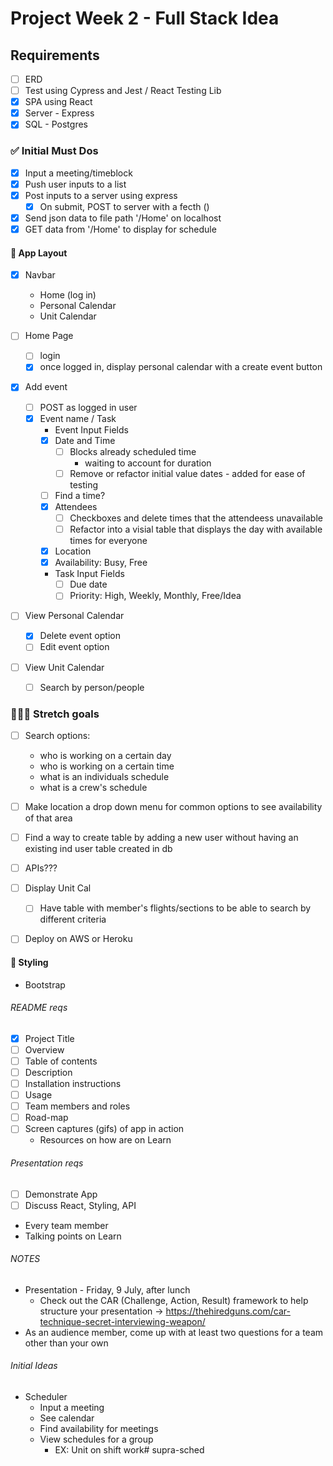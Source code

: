 # Project Week 2 - Full Stack Idea

## Requirements
  - [ ] ERD
  - [ ] Test using Cypress and Jest / React Testing Lib
  - [X] SPA using React
  - [X] Server - Express
  - [X] SQL - Postgres

### ✅ Initial Must Dos
- [X] Input a meeting/timeblock
- [X] Push user inputs to a list
- [X] Post inputs to a server using express
  - [X] On submit, POST to server with a fecth ()
- [X] Send json data to file path '/Home' on localhost
- [X] GET data from '/Home' to display for schedule

#### 📱 App Layout
- [X] Navbar
  - Home (log in)
  - Personal Calendar
  - Unit Calendar

- [ ] Home Page
  - [ ] login
  - [X] once logged in, display personal calendar with a create event
  button

- [X] Add event
  - [ ] POST as logged in user
  - [X] Event name / Task
    -  Event Input Fields
      - [X] Date and Time
        - [ ] Blocks already scheduled time
          - waiting to account for duration
        - [ ] Remove or refactor initial value dates - added for ease of testing
      - [ ] Find a time?
      - [X] Attendees
        - [ ] Checkboxes and delete times that the attendeess unavailable
        - [ ] Refactor into a visial table that displays the day with available times for everyone
      - [X] Location
      - [X] Availability: Busy, Free
    - Task Input Fields
      - [ ] Due date
      - [ ] Priority: High, Weekly, Monthly, Free/Idea

- [ ] View Personal Calendar
  - [X] Delete event option
  - [ ] Edit event option

- [ ] View Unit Calendar
  - [ ] Search by person/people

### 🏋🏼‍♀️ Stretch goals
  - [ ] Search options:
    - who is working on a certain day
    - who is working on a certain time
    - what is an individuals schedule
    - what is a crew's schedule

  - [ ] Make location a drop down menu for common options to see availability of that area

  - [ ] Find a way to create table by adding a new user without having an existing ind user table created in db

  - [ ] APIs???

  - [ ] Display Unit Cal
    - [ ] Have table with member's flights/sections to be able to search by different criteria

  - [ ] Deploy on AWS or Heroku

#### 💄 Styling
  - Bootstrap

###### README reqs
  - [X] Project Title
  - [ ] Overview
  - [ ] Table of contents
  - [ ] Description
  - [ ] Installation instructions
  - [ ] Usage
  - [ ] Team members and roles
  - [ ] Road-map
  - [ ] Screen captures (gifs) of app in action
    - Resources on how are on Learn

###### Presentation reqs
  - [ ] Demonstrate App
  - [ ] Discuss React, Styling, API
  - Every team member
  - Talking points on Learn

###### NOTES
  - Presentation - Friday, 9 July, after lunch
    - Check out the CAR (Challenge, Action, Result) framework to help structure your presentation → https://thehiredguns.com/car-technique-secret-interviewing-weapon/
  - As an audience member, come up with at least two questions for a team other than your own

###### Initial Ideas
- Scheduler
  - Input a meeting
  - See calendar
  - Find availability for meetings
  - View schedules for a group
    - EX: Unit on shift work# supra-sched
